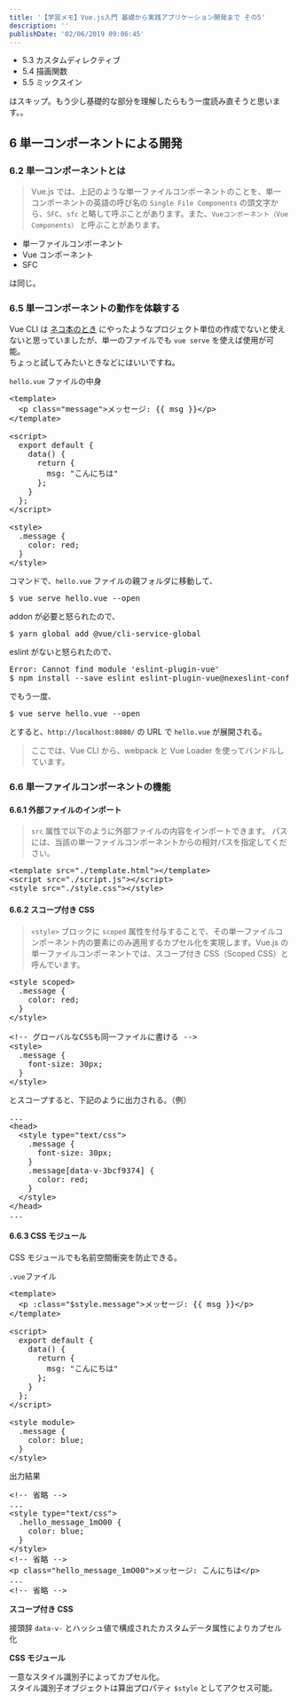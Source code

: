 ```yaml
---
title: '【学習メモ】Vue.js入門 基礎から実践アプリケーション開発まで その5'
description: ''
publishDate: '02/06/2019 09:06:45'
---
```


<ul>
<li>5.3 カスタムディレクティブ</li>
<li>5.4 描画関数</li>
<li>5.5 ミックスイン</li>
</ul>

<p>はスキップ。もう少し基礎的な部分を理解したらもう一度読み直そうと思います。。</p>

<h2>6 単一コンポーネントによる開発</h2>

<h3>6.2 単一コンポーネントとは</h3>

<blockquote><p>Vue.js では、上記のような単一ファイルコンポーネントのことを、単一コンポーネントの英語の呼び名の <code>Single File Components</code> の頭文字から、<code>SFC</code>、<code>sfc</code> と略して呼ぶことがあります。また、<code>Vueコンポーネント（Vue Components）</code> と呼ぶことがあります。</p></blockquote>

<ul>
<li>単一ファイルコンポーネント</li>
<li>Vue コンポーネント</li>
<li>SFC</li>
</ul>

<p>は同じ。</p>

<h3>6.5 単一コンポーネントの動作を体験する</h3>

<p>Vue CLI は <a href="https://yuheijotaki.hatenablog.com/entry/2018/12/28/025438">ネコ本のとき</a> にやったようなプロジェクト単位の作成でないと使えないと思っていましたが、単一のファイルでも <code>vue serve</code> を使えば使用が可能。<br/>
ちょっと試してみたいときなどにはいいですね。</p>

<p><code>hello.vue</code> ファイルの中身</p>

<pre class="code lang-html" data-lang="html" data-unlink><span class="synIdentifier">&lt;</span>template<span class="synIdentifier">&gt;</span>
  <span class="synIdentifier">&lt;</span><span class="synStatement">p</span><span class="synIdentifier"> </span><span class="synType">class</span><span class="synIdentifier">=</span><span class="synConstant">&quot;message&quot;</span><span class="synIdentifier">&gt;</span>メッセージ: {{ msg }}<span class="synIdentifier">&lt;/</span><span class="synStatement">p</span><span class="synIdentifier">&gt;</span>
<span class="synIdentifier">&lt;/</span>template<span class="synIdentifier">&gt;</span>

<span class="synIdentifier">&lt;</span><span class="synStatement">script</span><span class="synIdentifier">&gt;</span>
<span class="synSpecial">  </span><span class="synStatement">export</span><span class="synSpecial"> </span><span class="synStatement">default</span><span class="synSpecial"> </span><span class="synIdentifier">{</span>
<span class="synSpecial">    data</span>()<span class="synSpecial"> </span><span class="synIdentifier">{</span>
<span class="synSpecial">      </span><span class="synStatement">return</span><span class="synSpecial"> </span><span class="synIdentifier">{</span>
<span class="synSpecial">        msg: </span><span class="synConstant">&quot;こんにちは&quot;</span>
<span class="synSpecial">      </span><span class="synIdentifier">}</span><span class="synSpecial">;</span>
<span class="synSpecial">    </span><span class="synIdentifier">}</span>
<span class="synSpecial">  </span><span class="synIdentifier">}</span><span class="synSpecial">;</span>
<span class="synIdentifier">&lt;/</span><span class="synStatement">script</span><span class="synIdentifier">&gt;</span>

<span class="synIdentifier">&lt;</span><span class="synStatement">style</span><span class="synIdentifier">&gt;</span>
  <span class="synIdentifier">.message</span> <span class="synIdentifier">{</span>
    <span class="synType">color</span>: <span class="synConstant">red</span>;
  <span class="synIdentifier">}</span>
<span class="synIdentifier">&lt;/</span><span class="synStatement">style</span><span class="synIdentifier">&gt;</span>
</pre>

<p>コマンドで、<code>hello.vue</code> ファイルの親フォルダに移動して、</p>

<pre class="code" data-lang="" data-unlink>$ vue serve hello.vue --open</pre>

<p>addon が必要と怒られたので、</p>

<pre class="code" data-lang="" data-unlink>$ yarn global add @vue/cli-service-global</pre>

<p>eslint がないと怒られたので、</p>

<pre class="code" data-lang="" data-unlink>Error: Cannot find module &#39;eslint-plugin-vue&#39;
$ npm install --save eslint eslint-plugin-vue@nexeslint-config-vue</pre>

<p>でもう一度、</p>

<pre class="code" data-lang="" data-unlink>$ vue serve hello.vue --open</pre>

<p>とすると、<code>http://localhost:8080/</code> の URL で <code>hello.vue</code> が展開される。</p>

<blockquote><p>ここでは、Vue CLI から、webpack と Vue Loader を使ってバンドルしています。</p></blockquote>

<h3>6.6 単一ファイルコンポーネントの機能</h3>

<h4>6.6.1 外部ファイルのインポート</h4>

<blockquote><p><code>src</code> 属性で以下のように外部ファイルの内容をインポートできます。
パスには、当該の単一ファイルコンポーネントからの相対パスを指定してください。</p></blockquote>

<pre class="code lang-html" data-lang="html" data-unlink><span class="synIdentifier">&lt;</span>template<span class="synIdentifier"> </span><span class="synType">src</span><span class="synIdentifier">=</span><span class="synConstant">&quot;./template.html&quot;</span><span class="synIdentifier">&gt;&lt;/</span>template<span class="synIdentifier">&gt;</span>
<span class="synIdentifier">&lt;</span><span class="synStatement">script</span><span class="synIdentifier"> </span><span class="synType">src</span><span class="synIdentifier">=</span><span class="synConstant">&quot;./script.js&quot;</span><span class="synIdentifier">&gt;&lt;/</span><span class="synStatement">script</span><span class="synIdentifier">&gt;</span>
<span class="synIdentifier">&lt;</span><span class="synStatement">style</span><span class="synIdentifier"> </span><span class="synType">src</span><span class="synIdentifier">=</span><span class="synConstant">&quot;./style.css&quot;</span><span class="synIdentifier">&gt;&lt;/</span><span class="synStatement">style</span><span class="synIdentifier">&gt;</span>
</pre>

<h4>6.6.2 スコープ付き CSS</h4>

<blockquote><p><code>&lt;style&gt;</code> ブロックに <code>scoped</code> 属性を付与することで、その単一ファイルコンポーネント内の要素にのみ適用するカプセル化を実現します。Vue.js の単一ファイルコンポーネントでは、スコープ付き CSS（Scoped CSS）と呼んでいます。</p></blockquote>

<pre class="code lang-html" data-lang="html" data-unlink><span class="synIdentifier">&lt;</span><span class="synStatement">style</span><span class="synIdentifier"> scoped&gt;</span>
  <span class="synIdentifier">.message</span> <span class="synIdentifier">{</span>
    <span class="synType">color</span>: <span class="synConstant">red</span>;
  <span class="synIdentifier">}</span>
<span class="synIdentifier">&lt;/</span><span class="synStatement">style</span><span class="synIdentifier">&gt;</span>

<span class="synComment">&lt;!-- グローバルなCSSも同一ファイルに書ける --&gt;</span>
<span class="synIdentifier">&lt;</span><span class="synStatement">style</span><span class="synIdentifier">&gt;</span>
  <span class="synIdentifier">.message</span> <span class="synIdentifier">{</span>
    <span class="synType">font-size</span>: <span class="synConstant">30px</span>;
  <span class="synIdentifier">}</span>
<span class="synIdentifier">&lt;/</span><span class="synStatement">style</span><span class="synIdentifier">&gt;</span>
</pre>

<p>とスコープすると、下記のように出力される。（例）</p>

<pre class="code lang-html" data-lang="html" data-unlink>...
<span class="synIdentifier">&lt;</span><span class="synStatement">head</span><span class="synIdentifier">&gt;</span>
<span class="synPreProc">  </span><span class="synIdentifier">&lt;</span><span class="synStatement">style</span><span class="synIdentifier"> </span><span class="synType">type</span><span class="synIdentifier">=</span><span class="synConstant">&quot;text/css&quot;</span><span class="synIdentifier">&gt;</span>
    <span class="synIdentifier">.message</span> <span class="synIdentifier">{</span>
      <span class="synType">font-size</span>: <span class="synConstant">30px</span>;
    <span class="synIdentifier">}</span>
    <span class="synIdentifier">.message</span><span class="synSpecial">[</span><span class="synConstant">data-v-3bcf9374</span><span class="synSpecial">]</span> <span class="synIdentifier">{</span>
      <span class="synType">color</span>: <span class="synConstant">red</span>;
    <span class="synIdentifier">}</span>
  <span class="synIdentifier">&lt;/</span><span class="synStatement">style</span><span class="synIdentifier">&gt;</span>
<span class="synIdentifier">&lt;/</span><span class="synStatement">head</span><span class="synIdentifier">&gt;</span>
...
</pre>

<h4>6.6.3 CSS モジュール</h4>

<p>CSS モジュールでも名前空間衝突を防止できる。</p>

<p><code>.vue</code>ファイル</p>

<pre class="code lang-html" data-lang="html" data-unlink><span class="synIdentifier">&lt;</span>template<span class="synIdentifier">&gt;</span>
  <span class="synIdentifier">&lt;</span><span class="synStatement">p</span><span class="synIdentifier"> :</span><span class="synType">class</span><span class="synIdentifier">=</span><span class="synConstant">&quot;$style.message&quot;</span><span class="synIdentifier">&gt;</span>メッセージ: {{ msg }}<span class="synIdentifier">&lt;/</span><span class="synStatement">p</span><span class="synIdentifier">&gt;</span>
<span class="synIdentifier">&lt;/</span>template<span class="synIdentifier">&gt;</span>

<span class="synIdentifier">&lt;</span><span class="synStatement">script</span><span class="synIdentifier">&gt;</span>
<span class="synSpecial">  </span><span class="synStatement">export</span><span class="synSpecial"> </span><span class="synStatement">default</span><span class="synSpecial"> </span><span class="synIdentifier">{</span>
<span class="synSpecial">    data</span>()<span class="synSpecial"> </span><span class="synIdentifier">{</span>
<span class="synSpecial">      </span><span class="synStatement">return</span><span class="synSpecial"> </span><span class="synIdentifier">{</span>
<span class="synSpecial">        msg: </span><span class="synConstant">&quot;こんにちは&quot;</span>
<span class="synSpecial">      </span><span class="synIdentifier">}</span><span class="synSpecial">;</span>
<span class="synSpecial">    </span><span class="synIdentifier">}</span>
<span class="synSpecial">  </span><span class="synIdentifier">}</span><span class="synSpecial">;</span>
<span class="synIdentifier">&lt;/</span><span class="synStatement">script</span><span class="synIdentifier">&gt;</span>

<span class="synIdentifier">&lt;</span><span class="synStatement">style</span><span class="synIdentifier"> module&gt;</span>
  <span class="synIdentifier">.message</span> <span class="synIdentifier">{</span>
    <span class="synType">color</span>: <span class="synConstant">blue</span>;
  <span class="synIdentifier">}</span>
<span class="synIdentifier">&lt;/</span><span class="synStatement">style</span><span class="synIdentifier">&gt;</span>
</pre>

<p>出力結果</p>

<pre class="code lang-html" data-lang="html" data-unlink><span class="synComment">&lt;!-- 省略 --&gt;</span>
...
<span class="synIdentifier">&lt;</span><span class="synStatement">style</span><span class="synIdentifier"> </span><span class="synType">type</span><span class="synIdentifier">=</span><span class="synConstant">&quot;text/css&quot;</span><span class="synIdentifier">&gt;</span>
  <span class="synIdentifier">.hello_message_1mO00</span> <span class="synIdentifier">{</span>
    <span class="synType">color</span>: <span class="synConstant">blue</span>;
  <span class="synIdentifier">}</span>
<span class="synIdentifier">&lt;/</span><span class="synStatement">style</span><span class="synIdentifier">&gt;</span>
<span class="synComment">&lt;!-- 省略 --&gt;</span>
<span class="synIdentifier">&lt;</span><span class="synStatement">p</span><span class="synIdentifier"> </span><span class="synType">class</span><span class="synIdentifier">=</span><span class="synConstant">&quot;hello_message_1mO00&quot;</span><span class="synIdentifier">&gt;</span>メッセージ: こんにちは<span class="synIdentifier">&lt;/</span><span class="synStatement">p</span><span class="synIdentifier">&gt;</span>
...
<span class="synComment">&lt;!-- 省略 --&gt;</span>
</pre>

<p><strong>スコープ付き CSS</strong></p>

<p>接頭辞 <code>data-v-</code> とハッシュ値で構成されたカスタムデータ属性によりカプセル化</p>

<p><strong>CSS モジュール</strong></p>

<p>一意なスタイル識別子によってカプセル化。<br/>
スタイル識別子オブジェクトは算出プロパティ <code>$style</code> としてアクセス可能。</p>
